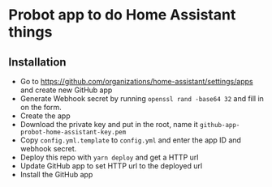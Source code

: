 # Probot app to do Home Assistant things

## Installation

- Go to https://github.com/organizations/home-assistant/settings/apps and create new GitHub app
- Generate Webhook secret by running `openssl rand -base64 32` and fill in on the form.
- Create the app
- Download the private key and put in the root, name it `github-app-probot-home-assistant-key.pem`
- Copy `config.yml.template` to `config.yml` and enter the app ID and webhook secret.
- Deploy this repo with `yarn deploy` and get a HTTP url
- Update GitHub app to set HTTP url to the deployed url
- Install the GitHub app
